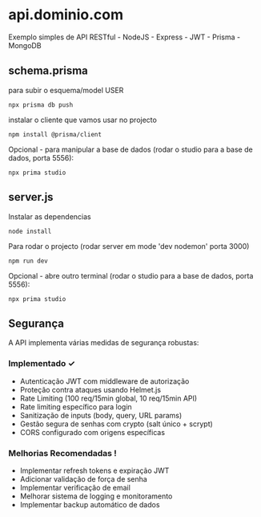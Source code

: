 # api.dominio.com

Exemplo simples de API RESTful - NodeJS - Express - JWT - Prisma - MongoDB

## schema.prisma

para subir o esquema/model USER
```
npx prisma db push 
```

instalar o cliente que vamos usar no projecto
```
npm install @prisma/client
```

Opcional - para manipular a base de dados (rodar o studio para a base de dados, porta 5556):
```
npx prima studio
```

## server.js

Instalar as dependencias
```
node install
```

Para rodar o projecto
(rodar server em mode 'dev nodemon' porta 3000)
```
npm run dev
```

Opcional - abre outro terminal (rodar o studio para a base de dados, porta 5556):
```
npx prima studio
```


## Segurança

A API implementa várias medidas de segurança robustas:

### Implementado ✓
- Autenticação JWT com middleware de autorização
- Proteção contra ataques usando Helmet.js
- Rate Limiting (100 req/15min global, 10 req/15min API)
- Rate limiting específico para login
- Sanitização de inputs (body, query, URL params)
- Gestão segura de senhas com crypto (salt único + scrypt)
- CORS configurado com origens específicas

### Melhorias Recomendadas !
- Implementar refresh tokens e expiração JWT
- Adicionar validação de força de senha
- Implementar verificação de email
- Melhorar sistema de logging e monitoramento
- Implementar backup automático de dados
